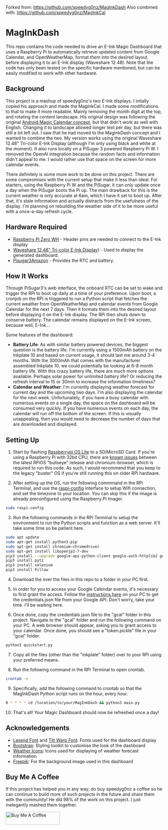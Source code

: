 
Forked from: https://github.com/speedyg0nz/MagInkDash
Also combined with: https://github.com/speedyg0nz/MagInkCal

# MagInkDash
This repo contains the code needed to drive an E-Ink Magic Dashboard that uses a Raspberry Pi to automatically retrieve updated content from Google Calendar, and OpenWeatherMap, format them into the desired layout, before displaying it to an E-Ink display (Waveshare 12.48). Note that the code has only been tested on the specific hardware mentioned, but can be easily modified to work with other hardware.

## Background

This project is a mashup of speedyg0nz's two E-Ink displays. I initally copied his approach and made the MagInkCal. I made some modifications to that to make it more readable. Mainly removing the month digit at the top, and rotating the content landscape. His original design was following the original [Android Magic Calendar concept](https://www.youtube.com/watch?v=2KDkFgOHZ5I), but that didn't work as well with English. Changing it to landscape allowed longer text per day, but there was still a lot left out. I saw that he had moved to the MagInkDash concept and I wanted to combine the two. My version works using the original Waveshare 12.48" Tri-color E-Ink Display (although I'm only using black and white at the moment). It also runs locally on a PiSugar 3 powered Raspberry Pi W. I removed the OpenAI integration because the random facts and information didn't appeal to me. I would rather use that space on the screen for more calendar events.

There definitely is some more work to be done on this project. There are some compromises with the current setup that make it less than ideal. For starters, using the Raspberry Pi W and the PiSugar, it can only update once a day when the PiSugar boots the Pi up. The main drawback for this is the current weather is only accurate at 6am, which I have it set to boot up. After that, it's stale information and actually distracts from the usefulness of the display. I'm planning on rebuilding the weather side of it to be more useful with a once-a-day refresh cycle.

## Hardware Required
- [Raspberry Pi Zero WH](https://www.raspberrypi.com/news/zero-wh/) - Header pins are needed to connect to the E-Ink display
- [Waveshare 12.48" Tri-color E-Ink Display](https://www.waveshare.com/product/12.48inch-e-paper-module-b.htm)) - Used to display the generated dashboard.
- [Pisugar3](https://www.tindie.com/products/pisugar/pisugar3-battery-for-raspberry-pi-zero/)[Amazon](https://www.amazon.com/dp/B09MJ8SCGD) - Provides the RTC and battery. 


## How It Works
Through PiSugar3's web interface, the onboard RTC can be set to wake and trigger the RPi to boot up daily at a time of your preference. Upon boot, a cronjob on the RPi is triggered to run a Python script that fetches the current weather from OpenWeatherMap and calendar events from Google Calendar for the next 7 days. Then it formats them into the desired layout before displaying it on the E-Ink display. The RPi then shuts down to conserve battery. The calendar remains displayed on the E-Ink screen, because well, E-Ink...

Some features of the dashboard: 
- **Battery Life**: As with similar battery powered devices, the biggest question is the battery life. I'm currently using a 1500mAh battery on the Inkplate 10 and based on current usage, it should last me around 3-4 months. With the 3000mAh that comes with the manufacturer assembled Inkplate 10, we could potentially be looking at 6-8 month battery life. With this crazy battery life, there are much more options available. Perhaps solar power for unlimited battery life? Or reducing the refresh interval to 15 or 30min to increase the information timeliness?
- **Calendar and Weather**: I'm currently displaying weather forecast for current day and the upcoming two days. I'm also displaying the calendar for the next week. Unfortunately, if you have a busy calendar with numerous events on a single day, the space on the dashboard will be consumed very quickly. If you have numerous events on each day, the calendar will run off the bottom of the screen. If this is visually unappealing, then you would need to decrease the number of days that are downloaded and displayed.

## Setting Up 

1. Start by flashing [Raspberrypi OS Lite](https://www.raspberrypi.org/software/operating-systems/) to a SD/MicroSD Card. If you're using a Raspberry Pi with 32bit CPU, there are [known issues](https://forums.raspberrypi.com/viewtopic.php?t=323478) between the latest RPiOS "bullseye" release and chromium-browser, which is required to run this code. As such, I would recommend that you keep to the legacy "buster" OS if you're still running this on older RPi hardware.

2. After setting up the OS, run the following commmand in the RPi Terminal, and use the [raspi-config](https://www.raspberrypi.org/documentation/computers/configuration.html) interface to setup Wifi connection, and set the timezone to your location. You can skip this if the image is already preconfigured using the Raspberry Pi Imager.

```bash
sudo raspi-config
```
3. Run the following commands in the RPi Terminal to setup the environment to run the Python scripts and function as a web server. It'll take some time so be patient here.

```bash
sudo apt update
sudo apt-get install python3-pip
sudo apt-get install chromium-chromedriver
sudo apt-get install libopenjp2-7-dev
pip3 install --upgrade google-api-python-client google-auth-httplib2 google-auth-oauthlib
pip3 install pytz
pip3 install selenium
pip3 install Pillow
```
4. Download the over the files in this repo to a folder in your PC first. 

5. In order for you to access your Google Calendar events, it's necessary to first grant the access. Follow the [instructions here](https://developers.google.com/calendar/api/quickstart/python) on your PC to get the credentials.json file from your Google API. Don't worry, take your time. I'll be waiting here.

6. Once done, copy the credentials.json file to the "gcal" folder in this project. Navigate to the "gcal" folder and run the following command on your PC. A web browser should appear, asking you to grant access to your calendar. Once done, you should see a "token.pickle" file in your "gcal" folder.

```bash
python3 quickstart.py
```

7. Copy all the files (other than the "inkplate" folder) over to your RPi using your preferred means. 

8. Run the following command in the RPi Terminal to open crontab.
```bash
crontab -e
```
9. Specifically, add the following command to crontab so that the MagInkDash Python script runs on the hour, every hour.
```bash
0 * * * * cd /location/to/your/MagInkDash && python3 main.py
```

10. That's all! Your Magic Dashboard should now be refreshed once a day! 

## Acknowledgements
- [Lexend Font](https://fonts.google.com/specimen/Lexend) and [Tilt Warp Font](https://fonts.google.com/specimen/Tilt+Warp): Fonts used for the dashboard display
- [Bootstrap](https://getbootstrap.com/): Styling toolkit to customise the look of the dashboard
- [Weather Icons](https://erikflowers.github.io/weather-icons/): Icons used for displaying of weather forecast information
- [Freepik](https://www.freepik.com/): For the background image used in this dashboard
  
## Buy Me A Coffee
If this project has helped you in any way, do buy speedyg0nz a coffee so he can continue to build more of such projects in the future and share them with the community! He did 98% of the work on this project. I just inelegantly mashed them together.

<a href="https://www.buymeacoffee.com/speedygonz" target="_blank"><img src="https://cdn.buymeacoffee.com/buttons/default-orange.png" alt="Buy Me A Coffee" height="41" width="174"></a>
